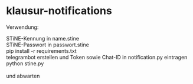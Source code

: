 # klausur-notifications
Verwendung:

STiNE-Kennung in name.stine <br>
STiNE-Passwort in passwort.stine  <br>
pip install -r requirements.txt <br>
telegrambot erstellen und Token sowie Chat-ID in notification.py eintragen <br>
python stine.py <br>
<br>
und abwarten
